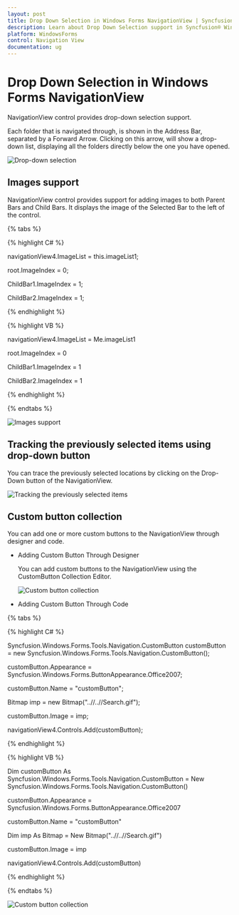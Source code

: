```yaml
---
layout: post
title: Drop Down Selection in Windows Forms NavigationView | Syncfusion®
description: Learn about Drop Down Selection support in Syncfusion® Windows Forms NavigationView control and more details.
platform: WindowsForms
control: Navigation View 
documentation: ug
---
```


# Drop Down Selection in Windows Forms NavigationView

NavigationView control provides drop-down selection support.

Each folder that is navigated through, is shown in the Address Bar, separated by a Forward Arrow. Clicking on this arrow, will show a drop-down list, displaying all the folders directly below the one you have opened.

![Drop-down selection](Drop-Down-Selection_images/Drop-Down-Selection_img1.jpeg)



## Images support

NavigationView control provides support for adding images to both Parent Bars and Child Bars. It displays the image of the Selected Bar to the left of the control.

{% tabs %}

{% highlight C# %}



navigationView4.ImageList = this.imageList1;

root.ImageIndex = 0;

ChildBar1.ImageIndex = 1;

ChildBar2.ImageIndex = 1;

{% endhighlight %}

{% highlight VB %}



navigationView4.ImageList = Me.imageList1

root.ImageIndex = 0

ChildBar1.ImageIndex = 1

ChildBar2.ImageIndex = 1

{% endhighlight %}

{% endtabs %}

![Images support](Drop-Down-Selection_images/Drop-Down-Selection_img2.jpeg) 



## Tracking the previously selected items using drop-down button

You can trace the previously selected locations by clicking on the Drop-Down button of the NavigationView.

![Tracking the previously selected items](Drop-Down-Selection_images/Drop-Down-Selection_img3.jpeg) 



## Custom button collection

You can add one or more custom buttons to the NavigationView through designer and code.

* Adding Custom Button Through Designer

  You can add custom buttons to the NavigationView using the CustomButton Collection Editor.

  ![Custom button collection](Drop-Down-Selection_images/Drop-Down-Selection_img4.jpeg)



* Adding Custom Button Through Code

{% tabs %}

{% highlight C# %}



Syncfusion.Windows.Forms.Tools.Navigation.CustomButton customButton = new Syncfusion.Windows.Forms.Tools.Navigation.CustomButton();

customButton.Appearance = Syncfusion.Windows.Forms.ButtonAppearance.Office2007;

customButton.Name = "customButton";

Bitmap imp = new Bitmap("..//..//Search.gif");

customButton.Image = imp;

navigationView4.Controls.Add(customButton);

{% endhighlight %}

{% highlight VB %}



Dim customButton As Syncfusion.Windows.Forms.Tools.Navigation.CustomButton = New Syncfusion.Windows.Forms.Tools.Navigation.CustomButton()

customButton.Appearance = Syncfusion.Windows.Forms.ButtonAppearance.Office2007

customButton.Name = "customButton"

Dim imp As Bitmap = New Bitmap("..//..//Search.gif")

customButton.Image = imp

navigationView4.Controls.Add(customButton)

{% endhighlight %}

{% endtabs %}

![Custom button collection](Drop-Down-Selection_images/Drop-Down-Selection_img5.jpeg) 

